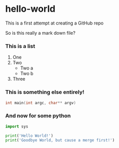 # hello-world
This is a first attempt at creating a GitHub repo

So is this really a mark down file?

### This is a list
1. One
2. Two
    - Two a
    - Two b
3. Three

### This is something else entirely!
```c
int main(int argc, char** argv)
```
### And now for some python
```python
import sys

print('Hello World!')
print('Goodbye World, but cause a merge first!')
```
